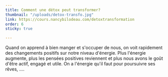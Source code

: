 ```yaml
---
title: Comment une détox peut transformer?
thumbnail: "/uploads/detox-transfo.jpg"
link: https://cours.nancybilodeau.com/detoxtransformation
order: 6
sticky: true

---
```

Quand on apprend à bien manger et s'occuper de nous, on voit rapidement des changements positifs sur notre niveau d'énergie. Plus l'énergie augmente, plus les pensées positives reviennent et plus nous avons le goût d'être actif, engagé et utile. On a l'énergie qu'il faut pour poursuivre ses rêves, ....